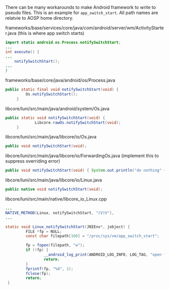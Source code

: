 There can be many workarounds to make Android framework to write to pseudo files. This is an example for `app_switch_start`. All path names are relatvie to AOSP home directory.

frameworks/base/services/core/java/com/android/server/wm/ActivityStarter.java (this is where app switch starts)

```java
import static android.os.Process.notifySwitchStart;
...
int execute() {
...
	notifySwitchStart();
...
}
```

frameworks/base/core/java/android/os/Process.java

```java
public static final void notifySwitchStart(void) {
         Os.notifySwitchStart();
     }
```

libcore/luni/src/main/java/android/system/Os.java

```java
public static void notifySwitchStart(void) {
             Libcore.rawOs.notifySwitchStart(void);
     }
```

libcore/luni/src/main/java/libcore/io/Os.java

```java
public void notifySwitchStart(void);
```

libcore/luni/src/main/java/libcore/io/ForwardingOs.java (implement this to suppress overriding error)

```java
public void notifySwitchStart(void) { System.out.println("do nothing" + pid); }
```

libcore/luni/src/main/java/libcore/io/Linux.java

```java
public native void notifySwitchStart(void);
```

libcore/luni/src/main/native/libcore_io_Linux.cpp

```java
...
NATIVE_METHOD(Linux, notifySwitchStart, "(V)V"),
...

static void Linux_notifySwitchStart(JNIEnv*, jobject) {
         FILE *fp = NULL;
         const char filepath[100] = "/proc/sys/vm/app_switch_start";

         fp = fopen(filepath, "w");
         if (!fp) {
                 __android_log_print(ANDROID_LOG_INFO, LOG_TAG, "open fail");
                 return;
         }
         fprintf(fp, "%d", 1);
         fclose(fp);
         return;
 }
```
